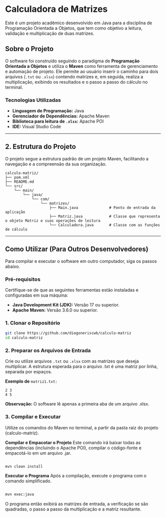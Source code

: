 # Calculadora de Matrizes

Este é um projeto acadêmico desenvolvido em Java para a disciplina de Programação Orientada a Objetos, que tem como objetivo a leitura, validação e multiplicação de duas matrizes.

## Sobre o Projeto

O software foi construído seguindo o paradigma de **Programação Orientada a Objetos** e utiliza o **Maven** como ferramenta de gerenciamento e automação de projeto. Ele permite ao usuário inserir o caminho para dois arquivos (`.txt` ou `.xlsx`) contendo matrizes e, em seguida, realiza a multiplicação, exibindo os resultados e o passo a passo do cálculo no terminal.

### Tecnologias Utilizadas

* **Linguagem de Programação:** Java
* **Gerenciador de Dependências:** Apache Maven
* **Biblioteca para leitura de `.xlsx`:** Apache POI
* **IDE:** Visual Studio Code

---

## 2. Estrutura do Projeto

O projeto segue a estrutura padrão de um projeto Maven, facilitando a navegação e a compreensão da sua organização.

```
calculo-matriz/
├── pom.xml
├── README.md
└── src/
    └── main/
        └── java/
            └── com/
                └── matrizes/
                    ├── Main.java              # Ponto de entrada da aplicação
                    ├── Matriz.java            # Classe que representa o objeto Matriz e suas operações de leitura
                    └── Calculadora.java       # Classe com as funções de cálculo

```
---

## Como Utilizar (Para Outros Desenvolvedores)

Para compilar e executar o software em outro computador, siga os passos abaixo.

### Pré-requisitos

Certifique-se de que as seguintes ferramentas estão instaladas e configuradas em sua máquina:

* **Java Development Kit (JDK):** Versão 17 ou superior.
* **Apache Maven:** Versão 3.6.0 ou superior.

### 1. Clonar o Repositório

```bash
git clone https://github.com/diogoneriscwb/calculo-matriz
cd calculo-matriz
```    
### 2. Preparar os Arquivos de Entrada
Crie ou utilize arquivos ``.txt`` ou ``.xlsx`` com as matrizes que deseja multiplicar. A estrutura esperada para o arquivo .txt é uma matriz por linha, separada por espaços.

**Exemplo de** ``matriz1.txt:``
```
2 3
4 5
```

**Observação:** O software lê apenas a primeira aba de um arquivo .xlsx.

### 3. Compilar e Executar
Utilize os comandos do Maven no terminal, a partir da pasta raiz do projeto (calculo-matriz).

**Compilar e Empacotar o Projeto**
Este comando irá baixar todas as dependências (incluindo o Apache POI), compilar o código-fonte e empacotá-lo em um arquivo .jar.

```Bash

mvn clean install 
``` 
**Executar o Programa**
Após a compilação, execute o programa com o comando simplificado.


```Bash

mvn exec:java
```
O programa então exibirá as matrizes de entrada, a verificação se são quadradas, o passo a passo da multiplicação e a matriz resultante.                

